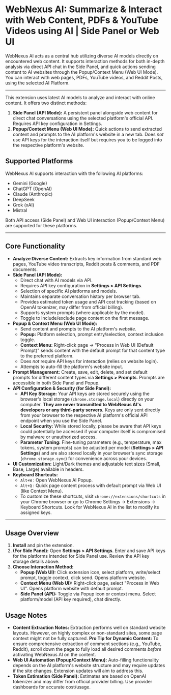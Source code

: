 # WebNexus AI: Summarize & Interact with Web Content, PDFs & YouTube Videos using AI | Side Panel or Web UI

WebNexus AI acts as a central hub utilizing diverse AI models directly on encountered web content. It supports interaction methods for both in-depth analysis via direct API chat in the Side Panel, and quick actions sending content to AI websites through the Popup/Context Menu (Web UI Mode). You can interact with web pages, PDFs, YouTube videos, and Reddit Posts, using the selected AI Platform.

---

This extension uses latest AI models to analyze and interact with online content. It offers two distinct methods:

1.  **Side Panel (API Mode):** A persistent panel alongside web content for direct chat conversations using the selected platform's official API. Requires API key configuration in Settings.
2.  **Popup/Context Menu (Web UI Mode):** Quick actions to send extracted content and prompts to the AI platform's website in a new tab. Does *not* use API keys for the interaction itself but requires you to be logged into the respective platform's website.

## Supported Platforms

WebNexus AI supports interaction with the following AI platforms:

*   Gemini (Google)
*   ChatGPT (OpenAI)
*   Claude (Anthropic)
*   DeepSeek
*   Grok (xAI)
*   Mistral

Both API access (Side Panel) and Web UI interaction (Popup/Context Menu) are supported for these platforms.

---

## Core Functionality

*   **Analyze Diverse Content:** Extracts key information from standard web pages, YouTube video transcripts, Reddit posts & comments, and PDF documents.
*   **Side Panel (API Mode):**
    *   Direct chat with AI models via API.
    *   Requires API key configuration in **Settings > API Settings**.
    *   Selection of specific AI platforms and models.
    *   Maintains separate conversation history per browser tab.
    *   Provides estimated token usage and API cost tracking (based on OpenAI tokenizer, may differ from official billing).
    *   Supports system prompts (where applicable by the model).
    *   Toggle to include/exclude page content on the first message.
*   **Popup & Context Menu (Web UI Mode):**
    *   Send content and prompts to the AI platform's *website*.
    *   **Popup:** Platform selection, prompt entry/selection, context inclusion toggle.
    *   **Context Menu:** Right-click page -> "Process in Web UI (Default Prompt)" sends content with the default prompt for that content type to the preferred platform.
    *   Does *not* require API keys for interaction (relies on website login).
    *   Attempts to auto-fill the platform's website input.
*   **Prompt Management:** Create, save, edit, delete, and set default prompts for different content types via **Settings > Prompts**. Prompts are accessible in both Side Panel and Popup.
*   **API Configuration & Security (for Side Panel):**
    *   **API Key Storage:** Your API keys are stored securely using the browser's local storage (`chrome.storage.local`) directly on your computer. **They are never transmitted to WebNexus AI's developers or any third-party servers.** Keys are only sent directly from your browser to the respective AI platform's official API endpoint when you use the Side Panel.
    *   **Local Security:** While stored locally, please be aware that API keys could potentially be accessed if your computer itself is compromised by malware or unauthorized access.
    *   **Parameter Tuning:** Fine-tuning parameters (e.g., temperature, max tokens, system prompts) can be adjusted per model (**Settings > API Settings**) and are also stored locally in your browser's sync storage (`chrome.storage.sync`) for convenience across your devices.
*   **UI Customization:** Light/Dark themes and adjustable text sizes (Small, Base, Large) available in headers.
*   **Keyboard Shortcuts:**
    *   `Alt+W` : Open WebNexus AI Popup.
    *   `Alt+Q` : Quick page content process with default prompt via Web UI (like Context Menu).
    *   To customize these shortcuts, visit `chrome://extensions/shortcuts` in your Chrome browser or go to Chrome Settings → Extensions → Keyboard Shortcuts. Look for WebNexus AI in the list to modify its assigned keys.

---

## Usage Overview

1.  **Install** and pin the extension.
2.  **(For Side Panel):** Open **Settings > API Settings**. Enter and save API keys for the platforms intended for Side Panel use. Review the API key storage details above.
3.  **Choose Interaction Method:**
    *   **Popup (Web UI):** Click extension icon, select platform, write/select prompt, toggle context, click send. Opens platform website.
    *   **Context Menu (Web UI):** Right-click page, select "Process in Web UI". Opens platform website with default prompt.
    *   **Side Panel (API):** Toggle via Popup icon or context menu. Select platform/model (API key required), chat directly.

## Usage Notes

*   **Content Extraction Notes:** Extraction performs well on standard website layouts. However, on highly complex or non-standard sites, some page context might not be fully captured. **Pro Tip for Dynamic Content:** To ensure comprehensive extraction of comment sections (e.g., YouTube, Reddit), scroll down the page to fully load all desired comments *before* activating WebNexus AI on the content.
*   **Web UI Automation (Popup/Context Menu):** Auto-filling functionality depends on the AI platform's website structure and may require updates if the site changes. Extension updates will aim to address this.
*   **Token Estimation (Side Panel):** Estimates are based on OpenAI tokenizer and may differ from official provider billing. Use provider dashboards for accurate cost/usage.
